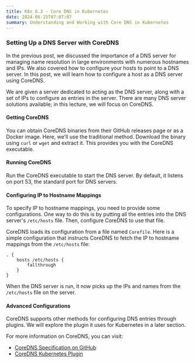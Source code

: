 ```yaml
---
title: K8s 8.3 - Core DNS in Kubernetes
date: 2024-06-15T07:07:07
summary: Understanding and Working with Core DNS in Kubernetes
---
```

### Setting Up a DNS Server with CoreDNS

In the previous post, we discussed the importance of a DNS server for managing name resolution in large environments with numerous hostnames and IPs. We also covered how to configure your hosts to point to a DNS server. In this post, we will learn how to configure a host as a DNS server using CoreDNS.

We are given a server dedicated to acting as the DNS server, along with a set of IPs to configure as entries in the server. There are many DNS server solutions available; in this lecture, we will focus on CoreDNS.

#### Getting CoreDNS

You can obtain CoreDNS binaries from their GitHub releases page or as a Docker image. Here, we'll use the traditional method. Download the binary using `curl` or `wget` and extract it. This provides you with the CoreDNS executable.

#### Running CoreDNS

Run the CoreDNS executable to start the DNS server. By default, it listens on port 53, the standard port for DNS servers.

#### Configuring IP to Hostname Mappings

To specify IP to hostname mappings, you need to provide some configurations. One way to do this is by putting all the entries into the DNS server's `/etc/hosts` file. Then, configure CoreDNS to use that file.

CoreDNS loads its configuration from a file named `Corefile`. Here is a simple configuration that instructs CoreDNS to fetch the IP to hostname mappings from the `/etc/hosts` file:

```
. {
    hosts /etc/hosts {
        fallthrough
    }
}
```

When the DNS server is run, it now picks up the IPs and names from the `/etc/hosts` file on the server.

#### Advanced Configurations

CoreDNS supports other methods for configuring DNS entries through plugins. We will explore the plugin it uses for Kubernetes in a later section.

For more information on CoreDNS, you can visit:
- [CoreDNS Specification on GitHub](https://github.com/kubernetes/dns/blob/master/docs/specification.md)
- [CoreDNS Kubernetes Plugin](https://coredns.io/plugins/kubernetes/)
